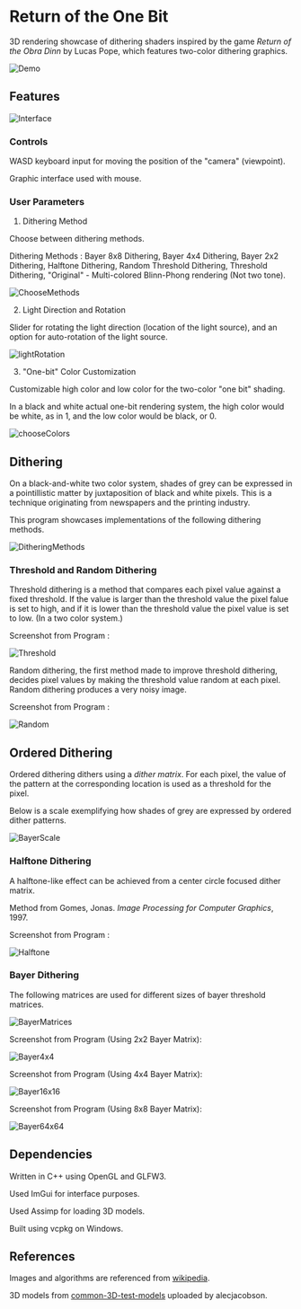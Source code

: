 # Return of the One Bit

3D rendering showcase of dithering shaders inspired by the game *Return of the Obra Dinn* by Lucas Pope, which features two-color dithering graphics.


![Demo](images/demo.gif)

## Features

![Interface](images/interface.png)

### Controls

WASD keyboard input for moving the position of the "camera" (viewpoint).

Graphic interface used with mouse.

### User Parameters

1. Dithering Method

Choose between dithering methods.

Dithering Methods : Bayer 8x8 Dithering, Bayer 4x4 Dithering, Bayer 2x2 Dithering, Halftone Dithering, Random Threshold Dithering, Threshold Dithering, "Original" - Multi-colored Blinn-Phong rendering (Not two tone).

![ChooseMethods](images/chooseMethods.gif)

2. Light Direction and Rotation

Slider for rotating the light direction (location of the light source), and an option for auto-rotation of the light source.

![lightRotation](images/lightRotation.gif)

3. "One-bit" Color Customization

Customizable high color and low color for the two-color "one bit" shading.

In a black and white actual one-bit rendering system, the high color would be white, as in 1, and the low color would be black, or 0.

![chooseColors](images/chooseColors.gif)

## Dithering

On a black-and-white two color system, shades of grey can be expressed in a pointillistic matter by juxtaposition of black and white pixels. This is a technique originating from newspapers and the printing industry.

This program showcases implementations of the following dithering methods.

![DitheringMethods](images/ditheringMethods.png)

### Threshold and Random Dithering

Threshold dithering is a method that compares each pixel value against a fixed threshold. If the value is larger than the threshold value the pixel falue is set to high, and if it is lower than the threshold value the pixel value is set to low. (In a two color system.)


Screenshot from Program : 

![Threshold](images/threshold.png)

Random dithering, the first method made to improve threshold dithering, decides pixel values by making the threshold value random at each pixel. Random dithering produces a very noisy image.


Screenshot from Program :

![Random](images/random.png)

## Ordered Dithering

Ordered dithering dithers using a *dither matrix*. For each pixel, the value of the pattern at the corresponding location is used as a threshold for the pixel.

Below is a scale exemplifying how shades of grey are expressed by ordered dither patterns.

![BayerScale](images/bayerScale.png)

### Halftone Dithering

A halftone-like effect can be achieved from a center circle focused dither matrix.

Method from Gomes, Jonas. *Image Processing for Computer Graphics*, 1997.

Screenshot from Program :

![Halftone](images/halftone.png)

### Bayer Dithering

The following matrices are used for different sizes of bayer threshold matrices.

![BayerMatrices](images/bayerMatrices.png)


Screenshot from Program (Using 2x2 Bayer Matrix):

![Bayer4x4](images/bayer4.png)


Screenshot from Program (Using 4x4 Bayer Matrix):

![Bayer16x16](images/bayer16.png)


Screenshot from Program (Using 8x8 Bayer Matrix):

![Bayer64x64](images/bayer64.png)

## Dependencies

Written in C++ using OpenGL and GLFW3.

Used ImGui for interface purposes.

Used Assimp for loading 3D models.

Built using vcpkg on Windows.

## References

Images and algorithms are referenced from [wikipedia](https://en.wikipedia.org/wiki/Dither#Algorithms).

3D models from [common-3D-test-models](https://github.com/alecjacobson/common-3d-test-models) uploaded by alecjacobson.